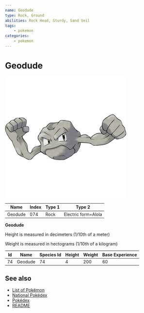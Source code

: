 ```yaml
---
name: Geodude
type: Rock, Ground
abilities: Rock Head, Sturdy, Sand Veil
tags:
    - pokemon
categories:
    - pokemon
---
```


# Geodude


![Geodude](images/074.png)

| **Name** | **Index** | **Type 1** | **Type 2** |
|----|----|----|----|
| Geodude | 074 | Rock | Electric form=Alola  |

**Geodude** 


Height is measured in decimeters (1/10th of a meter)

Weight is measured in hectograms (1/10th of a kilogram)

| **Id** | **Name** | **Species Id** | **Height** | **Weight** | **Base Experience** |
|--------|----------|----------------|------------|------------|---------------------|
| 74 | Geodude | 74 | 4 | 200 | 60 |


## See also

- [List of Pokémon](../pokemon.md)
- [National Pokédex](../national_pokedex.md)
- [Pokédex](../pokedex.md)
- [README](../README.md)
